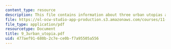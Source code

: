 ```yaml
---
content_type: resource
description: This file contains information about three urban utopias and images.
file: https://ol-ocw-studio-app-production.s3.amazonaws.com/courses/11-001j-introduction-to-urban-design-and-development-spring-2006/477aef91680b2c7ece0bf7a95505a556_9_3urban_utopia.pdf
file_type: application/pdf
resourcetype: Document
title: 9_3urban_utopia.pdf
uid: 477aef91-680b-2c7e-ce0b-f7a95505a556
---
```

